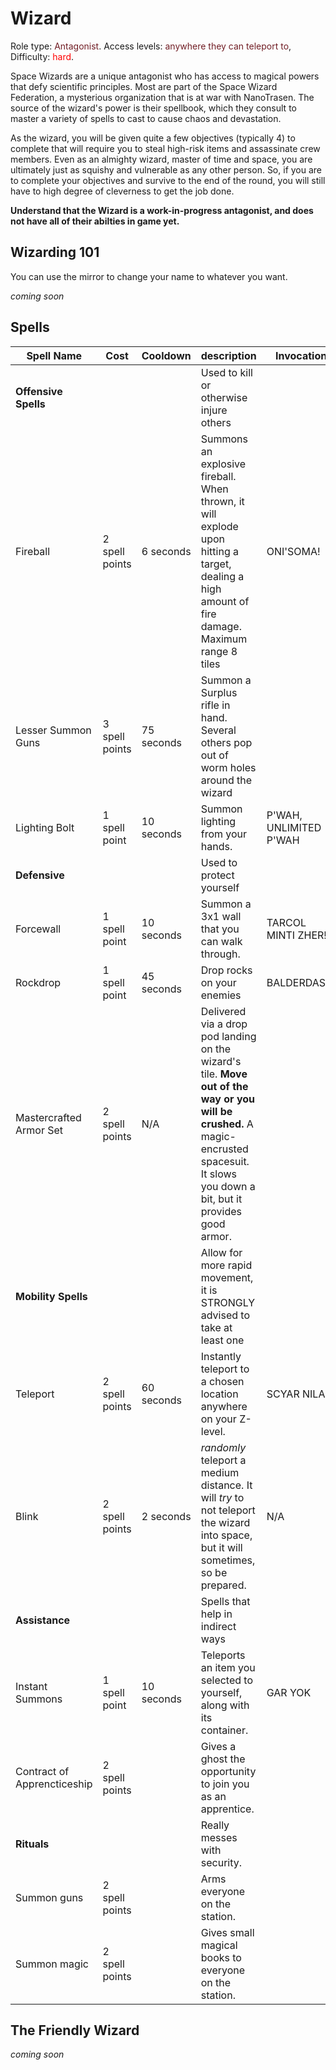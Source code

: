 # Wizard
Role type:  <font color= "#711e25">Antagonist</font>. Access levels: <font color="#711e25">anywhere they can teleport to</font>, Difficulty: <font color="Red">hard</font>.

Space Wizards are a unique antagonist who has access to magical powers that defy scientific principles. Most are part of the Space Wizard Federation, a mysterious organization that is at war with NanoTrasen. The source of the wizard's power is their spellbook, which they consult to master a variety of spells to cast to cause chaos and devastation.

As the wizard, you will be given quite a few objectives (typically 4) to complete that will require you to steal high-risk items and assassinate crew members. Even as an almighty wizard, master of time and space, you are ultimately just as squishy and vulnerable as any other person. So, if you are to complete your objectives and survive to the end of the round, you will still have to high degree of cleverness to get the job done.


**Understand that the Wizard is a work-in-progress antagonist, and does not have all of their abilties in game yet.**


## Wizarding 101

You can use the mirror to change your name to whatever you want. 

_coming soon_

## Spells

| Spell Name     | Cost | Cooldown | description | Invocation |
| -------------------- | ---- | -------- | ----------- | ---------- |
| **Offensive Spells** |      |          | Used to kill or otherwise injure others             |            |
| Fireball | 2 spell points | 6 seconds | Summons an explosive fireball. When thrown, it will explode upon hitting a target, dealing a high amount of fire damage. Maximum range 8 tiles |ONI'SOMA! |
| Lesser Summon Guns | 3 spell points | 75 seconds | Summon a Surplus rifle in hand. Several others pop out of worm holes around the wizard |  |
| Lighting Bolt | 1 spell point | 10 seconds | Summon lighting from your hands. | P'WAH, UNLIMITED P'WAH | 
| **Defensive** |        |         | Used to protect yourself | 
| Forcewall | 1 spell point | 10 seconds | Summon a 3x1 wall that you can walk through. | TARCOL MINTI ZHER! | 
| Rockdrop | 1 spell point | 45 seconds | Drop rocks on your enemies | BALDERDASH! |
| Mastercrafted Armor Set | 2 spell points | N/A | Delivered via a drop pod landing on the wizard's tile. **Move out of the way or you will be crushed.** A magic-encrusted spacesuit. It slows you down a bit, but it provides good armor. | | | 
| **Mobility Spells** |  |  |Allow for more rapid movement, it is STRONGLY advised to take at least one  |  |
| Teleport | 2 spell points | 60 seconds | Instantly teleport to a chosen location anywhere on your Z-level. | SCYAR NILA! |
| Blink | 2 spell points | 2 seconds | _randomly_ teleport a medium distance. It will _try_ to not teleport the wizard into space, but it will sometimes, so be prepared. | N/A |
| **Assistance** |     |    | Spells that help in indirect ways | 
| Instant Summons | 1 spell point | 10 seconds | Teleports an item you selected to yourself, along with its container. | GAR YOK | 
| Contract of Apprencticeship | 2 spell points |  | Gives a ghost the opportunity to join you as an apprentice. | 
| **Rituals** |    |    | Really messes with security. | 
| Summon guns | 2 spell points |  | Arms everyone on the station. | |
| Summon magic | 2 spell points | | Gives small magical books to everyone on the station. | | 


## The Friendly Wizard

_coming soon_


